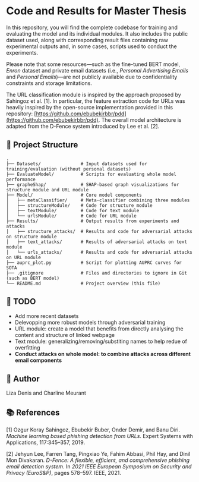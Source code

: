 # Code and Results for Master Thesis

In this repository, you will find the complete codebase for training and evaluating the model and its individual modules. It also includes the public dataset used, along with corresponding result files containing raw experimental outputs and, in some cases, scripts used to conduct the experiments.

Please note that some resources—such as the fine-tuned BERT model, *Enron* dataset and private email datasets (i.e., *Personal Advertising Emails* and *Personal Emails*)—are not publicly available due to confidentiality constraints and storage limitations.

The URL classification module is inspired by the approach proposed by Sahingoz et al. [1]. In particular, the feature extraction code for URLs was heavily inspired by the open-source implementation provided in this repository: [https://github.com/ebubekirbbr/pdd](https://github.com/ebubekirbbr/pdd). The overall model architecture is adapted from the D-Fence system introduced by Lee et al. [2].

## 📁 Project Structure

```
.
├── Datasets/               # Input datasets used for training/evaluation (without personal datasets)
├── EvaluateModel/          # Scripts for evaluating whole model performance
├── grapheShap/             # SHAP-based graph visualizations for structure module and URL module
├── Model/                  # Core model components
│   ├── metaClassifier/     # Meta-classifier combining three modules
│   ├── structureModule/    # Code for structure module
│   ├── textModule/         # Code for text module
│   └── urlsModule/         # Code for URL module
├── Results/                # Output results from experiments and attacks
│   ├── structure_attacks/  # Results and code for adversarial attacks on structure module
│   ├── text_attacks/       # Results of adversarial attacks on text module
│   └── urls_attacks/       # Results and code for adversarial attacks on URL module
├── auprc_plot.py           # Script for plotting AUPRC curves for SOTA
├── .gitignore              # Files and directories to ignore in Git (such as BERT model)
└── README.md               # Project overview (this file)
```

## 🧠 TODO

- Add more recent datasets
- Delevopping more robust models through adversarial training
- URL module: create a model that benefits from directly analysing the content and structure of linked webpage
- Text module: generalizing/removing/substiting names to help redue of overfitting
- **Conduct attacks on whole model: to combine attacks across different email components**

## 👤 Author

Liza Denis and Charline Meurant

## 📚 References

[1] Ozgur Koray Sahingoz, Ebubekir Buber, Onder Demir, and Banu Diri. *Machine learning based phishing detection from URLs*. Expert Systems with Applications, 117:345–357, 2019.

[2] Jehyun Lee, Farren Tang, Pingxiao Ye, Fahim Abbasi, Phil Hay, and Dinil Mon Divakaran. *D-Fence: A flexible, efficient, and comprehensive phishing email detection system*. In *2021 IEEE European Symposium on Security and Privacy (EuroS&P)*, pages 578–597. IEEE, 2021.